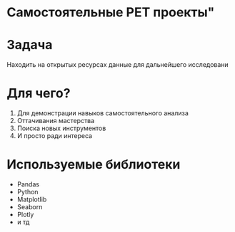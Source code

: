 ﻿# Самостоятельные PET проекты"

# Задача
Находить на открытых ресурсах данные для дальнейшего исследовани

# Для чего?
1) Для демонстрации навыков самостоятельного анализа
2) Оттачивания мастерства
3) Поиска новых инструментов
4) И просто ради интереса


# Используемые библиотеки
* Pandas
* Python
* Matplotlib
* Seaborn
* Plotly
* и тд


